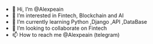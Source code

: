 - 👋 Hi, I’m @Alexpeain
- 👀 I’m interested in Fintech, Blockchain and AI
- 🌱 I’m currently learning Python ,Django ,API ,DataBase
- 💞️ I’m looking to collaborate on Fintech
- 📫 How to reach me @Alexpeain (telegram)

<!---
Alexpeain/Alexpeain is a ✨ special ✨ repository because its `README.md` (this file) appears on your GitHub profile.
You can click the Preview link to take a look at your changes.
--->
